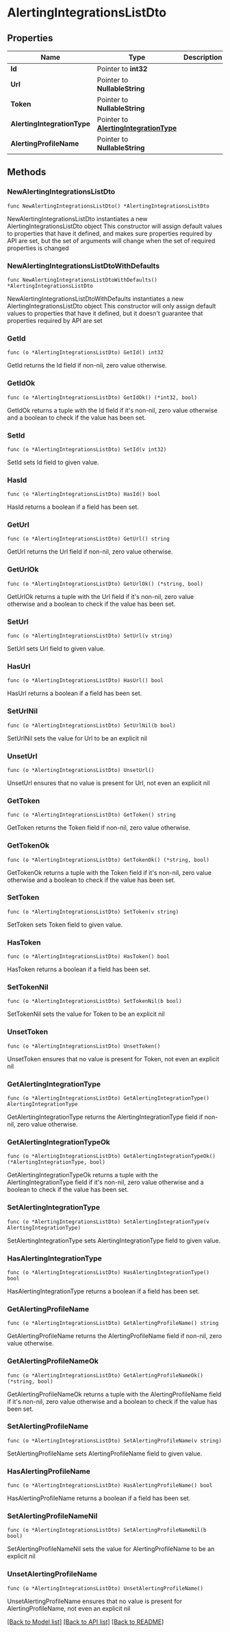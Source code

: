 # AlertingIntegrationsListDto

## Properties

Name | Type | Description | Notes
------------ | ------------- | ------------- | -------------
**Id** | Pointer to **int32** |  | [optional] 
**Url** | Pointer to **NullableString** |  | [optional] 
**Token** | Pointer to **NullableString** |  | [optional] 
**AlertingIntegrationType** | Pointer to [**AlertingIntegrationType**](AlertingIntegrationType.md) |  | [optional] 
**AlertingProfileName** | Pointer to **NullableString** |  | [optional] 

## Methods

### NewAlertingIntegrationsListDto

`func NewAlertingIntegrationsListDto() *AlertingIntegrationsListDto`

NewAlertingIntegrationsListDto instantiates a new AlertingIntegrationsListDto object
This constructor will assign default values to properties that have it defined,
and makes sure properties required by API are set, but the set of arguments
will change when the set of required properties is changed

### NewAlertingIntegrationsListDtoWithDefaults

`func NewAlertingIntegrationsListDtoWithDefaults() *AlertingIntegrationsListDto`

NewAlertingIntegrationsListDtoWithDefaults instantiates a new AlertingIntegrationsListDto object
This constructor will only assign default values to properties that have it defined,
but it doesn't guarantee that properties required by API are set

### GetId

`func (o *AlertingIntegrationsListDto) GetId() int32`

GetId returns the Id field if non-nil, zero value otherwise.

### GetIdOk

`func (o *AlertingIntegrationsListDto) GetIdOk() (*int32, bool)`

GetIdOk returns a tuple with the Id field if it's non-nil, zero value otherwise
and a boolean to check if the value has been set.

### SetId

`func (o *AlertingIntegrationsListDto) SetId(v int32)`

SetId sets Id field to given value.

### HasId

`func (o *AlertingIntegrationsListDto) HasId() bool`

HasId returns a boolean if a field has been set.

### GetUrl

`func (o *AlertingIntegrationsListDto) GetUrl() string`

GetUrl returns the Url field if non-nil, zero value otherwise.

### GetUrlOk

`func (o *AlertingIntegrationsListDto) GetUrlOk() (*string, bool)`

GetUrlOk returns a tuple with the Url field if it's non-nil, zero value otherwise
and a boolean to check if the value has been set.

### SetUrl

`func (o *AlertingIntegrationsListDto) SetUrl(v string)`

SetUrl sets Url field to given value.

### HasUrl

`func (o *AlertingIntegrationsListDto) HasUrl() bool`

HasUrl returns a boolean if a field has been set.

### SetUrlNil

`func (o *AlertingIntegrationsListDto) SetUrlNil(b bool)`

 SetUrlNil sets the value for Url to be an explicit nil

### UnsetUrl
`func (o *AlertingIntegrationsListDto) UnsetUrl()`

UnsetUrl ensures that no value is present for Url, not even an explicit nil
### GetToken

`func (o *AlertingIntegrationsListDto) GetToken() string`

GetToken returns the Token field if non-nil, zero value otherwise.

### GetTokenOk

`func (o *AlertingIntegrationsListDto) GetTokenOk() (*string, bool)`

GetTokenOk returns a tuple with the Token field if it's non-nil, zero value otherwise
and a boolean to check if the value has been set.

### SetToken

`func (o *AlertingIntegrationsListDto) SetToken(v string)`

SetToken sets Token field to given value.

### HasToken

`func (o *AlertingIntegrationsListDto) HasToken() bool`

HasToken returns a boolean if a field has been set.

### SetTokenNil

`func (o *AlertingIntegrationsListDto) SetTokenNil(b bool)`

 SetTokenNil sets the value for Token to be an explicit nil

### UnsetToken
`func (o *AlertingIntegrationsListDto) UnsetToken()`

UnsetToken ensures that no value is present for Token, not even an explicit nil
### GetAlertingIntegrationType

`func (o *AlertingIntegrationsListDto) GetAlertingIntegrationType() AlertingIntegrationType`

GetAlertingIntegrationType returns the AlertingIntegrationType field if non-nil, zero value otherwise.

### GetAlertingIntegrationTypeOk

`func (o *AlertingIntegrationsListDto) GetAlertingIntegrationTypeOk() (*AlertingIntegrationType, bool)`

GetAlertingIntegrationTypeOk returns a tuple with the AlertingIntegrationType field if it's non-nil, zero value otherwise
and a boolean to check if the value has been set.

### SetAlertingIntegrationType

`func (o *AlertingIntegrationsListDto) SetAlertingIntegrationType(v AlertingIntegrationType)`

SetAlertingIntegrationType sets AlertingIntegrationType field to given value.

### HasAlertingIntegrationType

`func (o *AlertingIntegrationsListDto) HasAlertingIntegrationType() bool`

HasAlertingIntegrationType returns a boolean if a field has been set.

### GetAlertingProfileName

`func (o *AlertingIntegrationsListDto) GetAlertingProfileName() string`

GetAlertingProfileName returns the AlertingProfileName field if non-nil, zero value otherwise.

### GetAlertingProfileNameOk

`func (o *AlertingIntegrationsListDto) GetAlertingProfileNameOk() (*string, bool)`

GetAlertingProfileNameOk returns a tuple with the AlertingProfileName field if it's non-nil, zero value otherwise
and a boolean to check if the value has been set.

### SetAlertingProfileName

`func (o *AlertingIntegrationsListDto) SetAlertingProfileName(v string)`

SetAlertingProfileName sets AlertingProfileName field to given value.

### HasAlertingProfileName

`func (o *AlertingIntegrationsListDto) HasAlertingProfileName() bool`

HasAlertingProfileName returns a boolean if a field has been set.

### SetAlertingProfileNameNil

`func (o *AlertingIntegrationsListDto) SetAlertingProfileNameNil(b bool)`

 SetAlertingProfileNameNil sets the value for AlertingProfileName to be an explicit nil

### UnsetAlertingProfileName
`func (o *AlertingIntegrationsListDto) UnsetAlertingProfileName()`

UnsetAlertingProfileName ensures that no value is present for AlertingProfileName, not even an explicit nil

[[Back to Model list]](../README.md#documentation-for-models) [[Back to API list]](../README.md#documentation-for-api-endpoints) [[Back to README]](../README.md)


